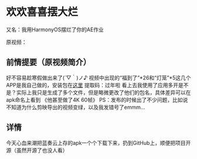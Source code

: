 # 欢欢喜喜摆大烂
又名：我用HarmonyOS摆烂了你的AE作业

原视频：


## 前情提要（原视频简介）
好不容易趁寒假做出来了(´▽｀)ノ♪
视频中出现的“福到了”*26和“灯笼”*5这几个APP是我自己做的，安装包在[这里](https://www.lanzoug.com/b020yr3uh) 提取码：过年啦
看上去我使用了应用多开是不是？实际上我只是生成了多个文件，但是略微更改了他们的包名，具体差异可以在apk命名上看到
《他甚至做了4K 60帧》
PS：发布的时候出了不少问题，比如说不知道为什么剪映导出的视频变绿，以及我发错号了emmm…

## 详情
今天心血来潮把蓝奏云上存的apk一个个下载下来，扔到GitHub上，顺便把项目开源（虽然开源了也没人看）
